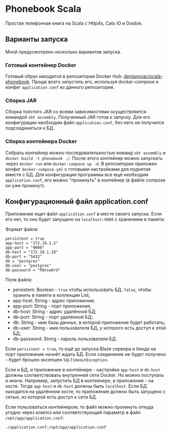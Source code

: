 # Phonebook Scala

Простая телефонная книга на Scala с Http4s, Cats IO и Doobie.

## Варианты запуска

Мной предусмотрено несколько вариантов запуска.


### Готовый контейнер Docker

Готовый образ находится в репозитории Docker Hub: [denisnovac/scala-phonebook](https://hub.docker.com/repository/docker/denisnovac/scala-phonebook). Проще всего запустить его, используя docker-compose и конфиг `application.conf` из данного репозитория.


### Сборка JAR

Сборка толстого JAR со всеми зависимостями осуществляется командой `sbt assembly`. Полученный JAR готов к запуску. Для его конфигурации необходим файл `application.conf`, без него не получится подсоединиться к БД.


### Сборка контейнера Docker

Собрать контейнер можно последовательностью команд `sbt assembly` и `docker build -t phonebook ./`. После этого контейнер можно запускать через `docker run` или `docker-compose up -d`. В репозитории приложен конфиг `docker-compose.yml` с готовыми настройками для поднятия вместе с БД. Для конфигурации программы все ещё необходим `application.conf`, его можно "прокинуть" в контейнер (в файле compose он уже прокинут).




## Конфигурационный файл application.conf

Приложение ищет файл `application.conf` в месте своего запуска. Если его нет, то оно будет запущено на `localhost:9000` с хранением в памяти.

Формат файла:

```
persistent = true
app-host = "172.18.1.2"
app-port = "9000"
db-host = "172.18.1.10"
db-port = "5432"
db = "postgres"
db-user = "postgres"
db-password = "P@ssw0rd"
```

Поля файла:

- persistent: Boolean - `true` чтобы использовать БД, `false`, чтобы хранить в памяти в коллекции List;
- app-host: String - адрес приложения;
- app-port: String - порт приложения;
- db-host: String - адрес удалённой БД;
- db-port: String - порт удалённой БД;
- db: String - имя базы данных, в которой приложение будет работать;
- db-user: String - имя пользователя БД, у которого есть доступ к этой БД;
- db-password: String - пароль пользователя БД.


Если `persistent = true`, то ещё до запуска Blaze сервера и бинда на порт приложение начнёт ждать БД. Если соединение не будет получено - будет брошен эксепшен `SQLTimeoutException`.

Если и БД, и приложение в контейнере - настройки `app-host` и `db-host` должны соответствовать внутренней сети Docker. Но можно поступать и иначе. Например, запустить БД в контейнере, а приложение - на хосте. Тогда `app-host` и `db-host` должны быть `localhost`. Если БД находится на удалённом хосте, то приложение должно быть запущено с сетью, из которой есть доступ к сети БД.


Если пользоваться контейнером, то файл можно прокинуть откуда угодно через композ или соответствующий параметр в файл `/opt/app/application.conf`:

```
./application.conf:/opt/app/application.conf
```

